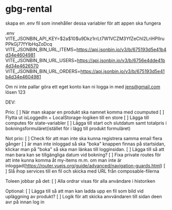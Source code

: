 # gbg-rental

skapa en .env fil som innehåller dessa variabler för att appen ska fungera

.env
VITE_JSONBIN_API_KEY=\$2a\$10\$u9Dkz1rrLt7W1VCZM3YfZeChI2LriHPIIruPPkGj77fYIbHqZoDcq
VITE_JSONBIN_BIN_URL_ITEMS=https://api.jsonbin.io/v3/b/675193d5e41b4d34e4604981
VITE_JSONBIN_BIN_URL_USERS=https://api.jsonbin.io/v3/b/6756e4dde41b4d34e4626570
VITE_JSONBIN_BIN_URL_ORDERS=https://api.jsonbin.io/v3/b/675193d5e41b4d34e4604981

Om ni inte pallar göra ett eget konto kan ni logga in med jens@gmail.com lösen 123

DEV:

Prio:
[ ] När man skapar en produkt ska namnet komma med coumputed
[ ] Flytta ut isLoggedIn + LocalStorage-logiken till en store
[ ] Lägga till computes för state-variabler
[ ] Lägga till start och slutdatum samt totalpris i bokningsformuläret(istället för i lägg till produkt formuläret)

Not prio:
[ ] Check för att man inte ska kunna registrera samma email flera gånger
[ ] är man inte inloggad så ska "boka" knappen finnas på startsidan, klickar man på "boka" så ska man länkas till logginsidan.
[ ] Lägga till så att man bara kan se tillgängliga datum vid bokning?
[ ] Fixa private routes för att inte kunna komma åt my-items m.m. om man inte är inloggad(https://router.vuejs.org/guide/advanced/navigation-guards.html)
[ ] Slå ihop services till en fil och skicka med URL från composable-filerna

Toleen jobbar på det:
[ ] Alla ordrar visas för alla användare i historiken

Optional:
[ ] Lägga till så att man kan ladda upp en fil som bild vid upläggning av produkt?
[ ] Logik för att skicka anvvändaren till sidan deen avr på innan log in
